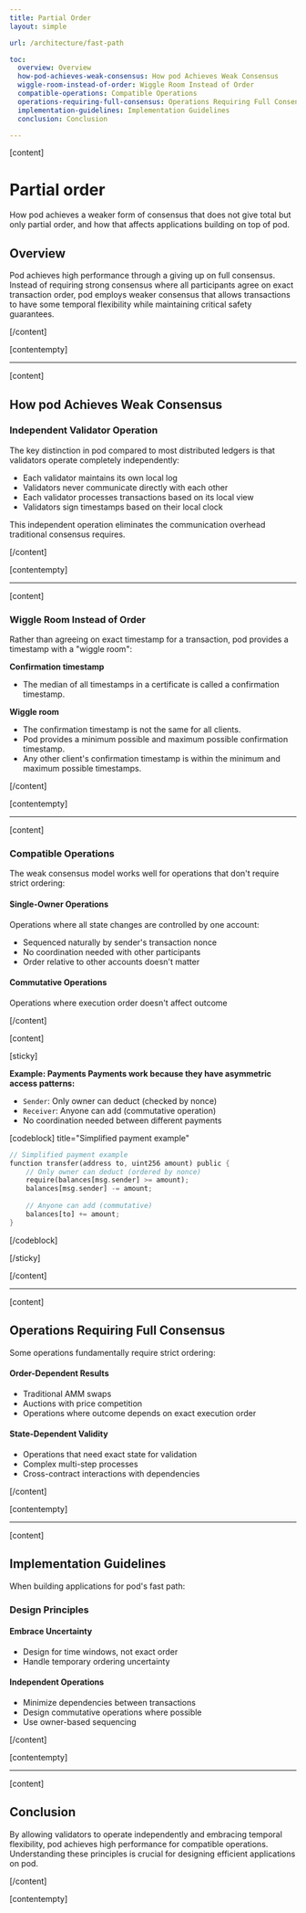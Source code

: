 ```yaml
---
title: Partial Order
layout: simple

url: /architecture/fast-path

toc:
  overview: Overview
  how-pod-achieves-weak-consensus: How pod Achieves Weak Consensus
  wiggle-room-instead-of-order: Wiggle Room Instead of Order
  compatible-operations: Compatible Operations
  operations-requiring-full-consensus: Operations Requiring Full Consensus
  implementation-guidelines: Implementation Guidelines
  conclusion: Conclusion

---
```


<script>
  import {Code} from '$lib'
</script>

[content]

# Partial order

How pod achieves a weaker form of consensus that does not give total but only partial order, and how that affects applications building on top of pod.

## Overview

Pod achieves high performance through a giving up on full consensus. Instead of requiring strong consensus where all participants agree on exact transaction order, pod employs weaker consensus that allows transactions to have some temporal flexibility while maintaining critical safety guarantees.

[/content]

[contentempty]

---

[content]

## How pod Achieves Weak Consensus

### Independent Validator Operation

The key distinction in pod compared to most distributed ledgers is that validators operate completely independently:

- Each validator maintains its own local log
- Validators never communicate directly with each other
- Each validator processes transactions based on its local view
- Validators sign timestamps based on their local clock

This independent operation eliminates the communication overhead traditional consensus requires.

[/content]

[contentempty]

---

[content]

### Wiggle Room Instead of Order

Rather than agreeing on exact timestamp for a transaction, pod provides a timestamp with a "wiggle room":

**Confirmation timestamp**

- The median of all timestamps in a certificate is called a confirmation timestamp.

**Wiggle room**

- The confirmation timestamp is not the same for all clients.
- Pod provides a minimum possible and maximum possible confirmation timestamp.
- Any other client's confirmation timestamp is within the minimum and maximum possible timestamps.

[/content]

[contentempty]

---

[content]

### Compatible Operations

The weak consensus model works well for operations that don't require strict ordering:

#### Single-Owner Operations

Operations where all state changes are controlled by one account:

- Sequenced naturally by sender's transaction nonce
- No coordination needed with other participants
- Order relative to other accounts doesn't matter

#### Commutative Operations

Operations where execution order doesn't affect outcome

[/content]

[content]

[sticky]

**Example: Payments Payments work because they have asymmetric access patterns:**

- `Sender`: Only owner can deduct (checked by nonce)
- `Receiver`: Anyone can add (commutative operation)
- No coordination needed between different payments

[codeblock] title="Simplified payment example"

```rust
// Simplified payment example
function transfer(address to, uint256 amount) public {
    // Only owner can deduct (ordered by nonce)
    require(balances[msg.sender] >= amount);
    balances[msg.sender] -= amount;
    
    // Anyone can add (commutative)
    balances[to] += amount;
}
```

[/codeblock]

[/sticky]

[/content]

---

[content]

## Operations Requiring Full Consensus

Some operations fundamentally require strict ordering:

#### Order-Dependent Results

- Traditional AMM swaps
- Auctions with price competition
- Operations where outcome depends on exact execution order

#### State-Dependent Validity

- Operations that need exact state for validation
- Complex multi-step processes
- Cross-contract interactions with dependencies

[/content]

[contentempty]

---

[content]

## Implementation Guidelines

When building applications for pod's fast path:

### Design Principles

#### Embrace Uncertainty

- Design for time windows, not exact order
- Handle temporary ordering uncertainty

#### Independent Operations

- Minimize dependencies between transactions
- Design commutative operations where possible
- Use owner-based sequencing

[/content]

[contentempty]

---

[content]

## Conclusion

By allowing validators to operate independently and embracing temporal flexibility, pod achieves high performance for compatible operations. Understanding these principles is crucial for designing efficient applications on pod.

[/content]

[contentempty]